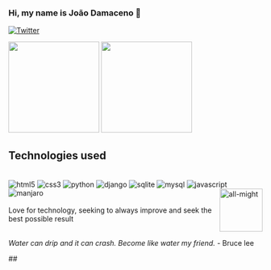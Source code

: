 
### Hi, my name is João Damaceno 👋

[![Twitter](https://img.shields.io/badge/Twitter-1DA1F2?style=for-the-badge&logo=twitter&logoColor=white)](https://twitter.com/jdamaceno19)

<div>
    <img height="180em" src="https://github-readme-stats.vercel.app/api?username=coffeblackpremium&show_icons=true&theme=dracula" /> <img height="180em" src="https://github-readme-stats.vercel.app/api/top-langs/?username=coffeblackpremium&theme=dracula&layout=compact"/>
</div>

## Technologies used

<div style="display: inline_block"><br/>
    <img align="center" alt="html5" src="https://img.shields.io/badge/HTML5-E34F26?style=for-the-badge&logo=html5&logoColor=white" />
    <img align="center" alt="css3" src="https://img.shields.io/badge/CSS3-1572B6?style=for-the-badge&logo=css3&logoColor=white" />
    <img align="center" alt="python" src="https://img.shields.io/badge/Python-14354C?style=for-the-badge&logo=python&logoColor=white" />
    <img align="center" alt="django" src="https://img.shields.io/badge/Django-092E20?style=for-the-badge&logo=django&logoColor=white" />
    <img align="center" alt="sqlite" src="https://img.shields.io/badge/SQLite-07405E?style=for-the-badge&logo=sqlite&logoColor=white" />
    <img align="center" alt="mysql" src="https://img.shields.io/badge/MySQL-00000F?style=for-the-badge&logo=mysql&logoColor=white" />
    <img align="center" alt="javascript" src="https://img.shields.io/badge/JavaScript-323330?style=for-the-badge&logo=javascript&logoColor=F7DF1E" />
    <img align="center" alt="manjaro" src="https://img.shields.io/badge/manjaro-35BF5C?style=for-the-badge&logo=manjaro&logoColor=white" />
    <img height="85em" align="right" alt="all-might" src="https://giffiles.alphacoders.com/103/103147.gif" />

</div><br/>
Love for technology, seeking to always improve and seek the best possible result 
<br>
<br>
<p><i>Water can drip and it can crash. Become like water my friend. </i> - Bruce lee</p>
##
